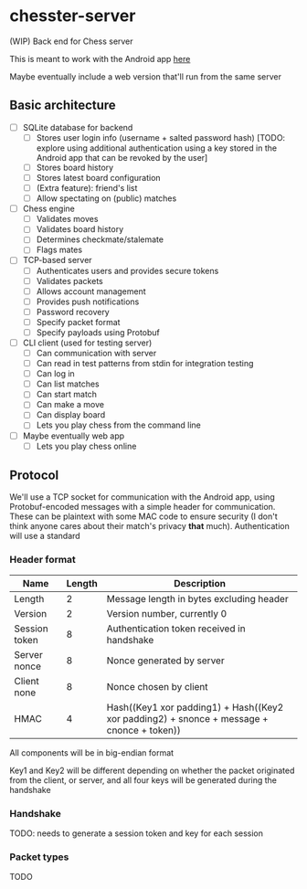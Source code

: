 # chesster-server
(WIP) Back end for Chess server

This is meant to work with the Android app [here](https://github.com/cactorium/chesster-app)

Maybe eventually include a web version that'll run from the same server

## Basic architecture

- [ ] SQLite database for backend
  - [ ] Stores user login info (username + salted password hash) [TODO: explore using additional authentication using a key stored in the Android app that can be revoked by the user]
  - [ ] Stores board history
  - [ ] Stores latest board configuration
  - [ ] (Extra feature): friend's list
  - [ ] Allow spectating on (public) matches
- [ ] Chess engine
  - [ ] Validates moves
  - [ ] Validates board history
  - [ ] Determines checkmate/stalemate
  - [ ] Flags mates
- [ ] TCP-based server
  - [ ] Authenticates users and provides secure tokens
  - [ ] Validates packets
  - [ ] Allows account management
  - [ ] Provides push notifications
  - [ ] Password recovery
  - [ ] Specify packet format
  - [ ] Specify payloads using Protobuf
- [ ] CLI client (used for testing server)
  - [ ] Can communication with server
  - [ ] Can read in test patterns from stdin for integration testing
  - [ ] Can log in
  - [ ] Can list matches
  - [ ] Can start match
  - [ ] Can make a move
  - [ ] Can display board
  - [ ] Lets you play chess from the command line
- [ ] Maybe eventually web app
  - [ ] Lets you play chess online

## Protocol
We'll use a TCP socket for communication with the Android app, using Protobuf-encoded messages with a simple header for communication.
These can be plaintext with some MAC code to ensure security (I don't think anyone cares about their match's privacy __that__ much).
Authentication will use a standard

### Header format

|Name            | Length    |Description                    |
|----------------|-----------|-------------------------------|
| Length         | 2         | Message length in bytes excluding header |
| Version        | 2         | Version number, currently 0 |
| Session token  | 8         | Authentication token received in handshake |
| Server nonce   | 8         | Nonce generated by server |
| Client none    | 8         | Nonce chosen by client |
| HMAC           | 4         | Hash((Key1 xor padding1) + Hash((Key2 xor padding2) + snonce + message + cnonce + token)) |

All components will be in big-endian format

Key1 and Key2 will be different depending on whether the packet originated from the client, or server, and all four keys will be generated during the handshake

### Handshake
TODO: needs to generate a session token and key for each session

### Packet types
TODO
